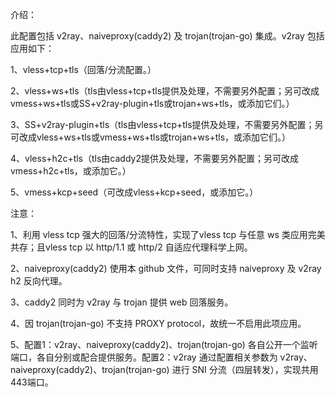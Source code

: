 介绍：

此配置包括 v2ray、naiveproxy(caddy2) 及 trojan(trojan-go) 集成。v2ray 包括应用如下：

1、vless+tcp+tls（回落/分流配置。）

2、vless+ws+tls（tls由vless+tcp+tls提供及处理，不需要另外配置；另可改成vmess+ws+tls或SS+v2ray-plugin+tls或trojan+ws+tls，或添加它们。）

3、SS+v2ray-plugin+tls（tls由vless+tcp+tls提供及处理，不需要另外配置；另可改成vless+ws+tls或vmess+ws+tls或trojan+ws+tls，或添加它们。）

4、vless+h2c+tls（tls由caddy2提供及处理，不需要另外配置；另可改成vmess+h2c+tls，或添加它。）

5、vmess+kcp+seed（可改成vless+kcp+seed，或添加它。）

注意：

1、利用 vless tcp 强大的回落/分流特性，实现了vless tcp 与任意 ws 类应用完美共存；且vless tcp 以 http/1.1 或 http/2 自适应代理科学上网。

2、naiveproxy(caddy2) 使用本 github 文件，可同时支持 naiveproxy 及 v2ray h2 反向代理。

3、caddy2 同时为 v2ray 与 trojan 提供 web 回落服务。

4、因 trojan(trojan-go) 不支持 PROXY protocol，故统一不启用此项应用。

5、配置1：v2ray、naiveproxy(caddy2)、trojan(trojan-go) 各自公开一个监听端口，各自分别或配合提供服务。配置2：v2ray 通过配置相关参数为 v2ray、naiveproxy(caddy2)、trojan(trojan-go) 进行 SNI 分流（四层转发），实现共用443端口。
